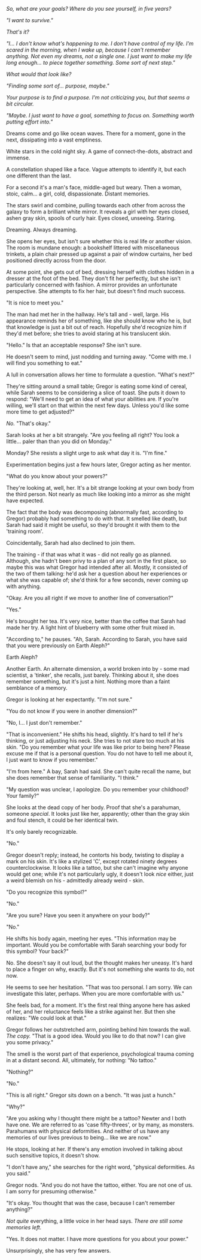 *So, what are your goals? Where do you see yourself, in five years?*

*"I want to survive."*

*That's it?*

*"I... I don't know what's happening to me. I don't have control of my life. I'm scared in the morning, when I wake up, because I can't remember anything. Not even my dreams, not a single one. I just want to make my life long enough... to piece together something. Some sort of next step."*

*What would that look like?*

*"Finding some sort of... purpose, maybe."*

*Your purpose is to find a purpose. I'm not criticizing you, but that seems a bit circular.*

*"Maybe. I just want to have a goal, something to focus on. Something worth putting effort into."*

Dreams come and go like ocean waves. There for a moment, gone in the next, dissipating into a vast emptiness.

White stars in the cold night sky. A game of connect-the-dots, abstract and immense. 

A constellation shaped like a face. Vague attempts to identify it, but each one different than the last.

For a second it's a man's face, middle-aged but weary. Then a woman, stoic, calm... a girl, cold, dispassionate. Distant memories.

The stars swirl and combine, pulling towards each other from across the galaxy to form a brilliant white mirror. It reveals a girl with her eyes closed, ashen gray skin, spools of curly hair. Eyes closed, unseeing. Staring. 

Dreaming. Always dreaming.

She opens her eyes, but isn't sure whether this is real life or another vision. The room is mundane enough: a bookshelf littered with miscellaneous trinkets, a plain chair pressed up against a pair of window curtains, her bed positioned directly across from the door. 

At some point, she gets out of bed, dressing herself with clothes hidden in a dresser at the foot of the bed. They don't fit her perfectly, but she isn't particularly concerned with fashion. A mirror provides an unfortunate perspective. She attempts to fix her hair, but doesn't find much success.

"It is nice to meet you." 

The man had met her in the hallway. He's tall and - well, large. His appearance reminds her of something, like she should know who he is, but that knowledge is just a bit out of reach. Hopefully she'd recognize him if they'd met before; she tries to avoid staring at his translucent skin.

"Hello." Is that an acceptable response? She isn't sure. 

He doesn't seem to mind, just nodding and turning away. "Come with me. I will find you something to eat."

A lull in conversation allows her time to formulate a question. "What's next?"

They're sitting around a small table; Gregor is eating some kind of cereal, while Sarah seems to be considering a slice of toast. She puts it down to respond: "We'll need to get an idea of what your abilities are. If you're willing, we'll start on that within the next few days. Unless you'd like some more time to get adjusted?"

*No.* "That's okay."

Sarah looks at her a bit strangely. "Are you feeling all right? You look a little... paler than than you did on Monday."

Monday? She resists a slight urge to ask what day it is. "I'm fine."

Experimentation begins just a few hours later, Gregor acting as her mentor.

"What do you know about your powers?"

They're looking at, well, her. It's a bit strange looking at your own body from the third person. Not nearly as much like looking into a mirror as she might have expected.

The fact that the body was decomposing (abnormally fast, according to Gregor) probably had something to do with that. It smelled like death, but Sarah had said it might be useful, so they'd brought it with them to the 'training room'. 

Coincidentally, Sarah had also declined to join them. 

The training - if that was what it was - did not really go as planned. Although, she hadn't been privy to a plan of any sort in the first place, so maybe this was what Gregor had intended after all. Mostly, it consisted of the two of them talking: he'd ask her a question about her experiences or what she was capable of; she'd think for a few seconds, never coming up with anything.

"Okay. Are you all right if we move to another line of conversation?"

"Yes."

He's brought her tea. It's very nice, better than the coffee that Sarah had made her try. A light hint of blueberry with some other fruit mixed in.

"According to," he pauses. "Ah, Sarah. According to Sarah, you have said that you were previously on Earth Aleph?"

Earth Aleph?

Another Earth. An alternate dimension, a world broken into by - some mad scientist, a 'tinker', she recalls, just barely. Thinking about it, she does remember something, but it's just a hint. Nothing more than a faint semblance of a memory.

Gregor is looking at her expectantly. "I'm not sure."

"You do not know if you were in another dimension?"

"No, I... I just don't remember."

"That is inconvenient." He shifts his head, slightly. It's hard to tell if he's thinking, or just adjusting his neck. She tries to not stare too much at his skin. "Do you remember what your life was like prior to being here? Please excuse me if that is a personal question. You do not have to tell me about it, I just want to know if you remember."

"I'm from here." A bay, Sarah had said. She can't quite recall the name, but she does remember that sense of familiarity. "I think."

"My question was unclear, I apologize. Do you remember your childhood? Your family?"

She looks at the dead copy of her body. Proof that she's a parahuman, someone *special*. It looks just like her, apparently; other than the gray skin and foul stench, it could be her identical twin.

It's only barely recognizable.

"No."

Gregor doesn't reply; instead, he contorts his body, twisting to display a mark on his skin. It's like a stylized 'C', except rotated ninety degrees counterclockwise. It looks like a tattoo, but she can't imagine why anyone would get one; while it's not particularly ugly, it doesn't look *nice* either, just a weird blemish on his - admittedly already weird - skin. 

"Do you recognize this symbol?"

"No."

"Are you sure? Have you seen it anywhere on your body?"

"No."

He shifts his body again, meeting her eyes. "This information may be important. Would you be comfortable with Sarah searching your body for this symbol? Your back?"

No. She doesn't say it out loud, but the thought makes her uneasy. It's hard to place a finger on why, exactly. But it's not something she wants to do, not now.

He seems to see her hesitation. "That was too personal. I am sorry. We can investigate this later, perhaps. When you are more comfortable with us."

She feels bad, for a moment. It's the first real thing anyone here has asked of her, and her reluctance feels like a strike against her. But then she realizes: "We could look at that."

Gregor follows her outstretched arm, pointing behind him towards the wall. *The copy.* "That is a good idea. Would you like to do that now? I can give you some privacy."

The smell is the worst part of that experience, psychological trauma coming in at a distant second. All, ultimately, for nothing: "No tattoo."

"Nothing?"

"No."

"This is all right." Gregor sits down on a bench. "It was just a hunch." 

"Why?"

"Are you asking why I thought there might be a tattoo? Newter and I both have one. We are referred to as 'case fifty-threes', or by many, as monsters. Parahumans with physical deformities. And neither of us have any memories of our lives previous to being... like we are now."

He stops, looking at her. If there's any emotion involved in talking about such sensitive topics, it doesn't show.

"I don't have any," she searches for the right word, "physical deformities. As you said."

Gregor nods. "And you do not have the tattoo, either. You are not one of us. I am sorry for presuming otherwise."

"It's okay. You thought that was the case, because I can't remember anything?" 

*Not quite* everything, a little voice in her head says. *There are still some memories left.*

"Yes. It does not matter. I have more questions for you about your power."

Unsurprisingly, she has very few answers.
